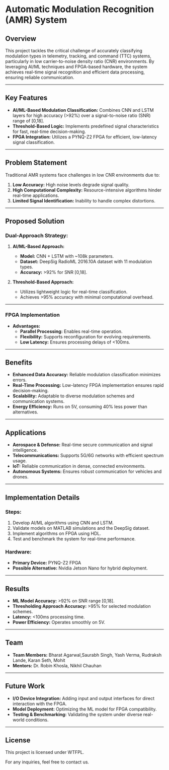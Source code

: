 
# Automatic Modulation Recognition (AMR) System

## Overview
This project tackles the critical challenge of accurately classifying modulation types in telemetry, tracking, and command (TTC) systems, particularly in low carrier-to-noise density ratio (CNR) environments. By leveraging AI/ML techniques and FPGA-based hardware, the system achieves real-time signal recognition and efficient data processing, ensuring reliable communication.

---

## Key Features
- **AI/ML-Based Modulation Classification:** Combines CNN and LSTM layers for high accuracy (>92%) over a signal-to-noise ratio (SNR) range of [0,18].
- **Threshold-Based Logic:** Implements predefined signal characteristics for fast, real-time decision-making.
- **FPGA Integration:** Utilizes a PYNQ-Z2 FPGA for efficient, low-latency signal classification.

---

## Problem Statement
Traditional AMR systems face challenges in low CNR environments due to:
1. **Low Accuracy:** High noise levels degrade signal quality.
2. **High Computational Complexity:** Resource-intensive algorithms hinder real-time applications.
3. **Limited Signal Identification:** Inability to handle complex distortions.

---

## Proposed Solution
### Dual-Approach Strategy:
1. **AI/ML-Based Approach:**
   - **Model:** CNN + LSTM with ~108k parameters.
   - **Dataset:** DeepSig RadioML 2016.10A dataset with 11 modulation types.
   - **Accuracy:** >92% for SNR [0,18].

2. **Threshold-Based Approach:**
   - Utilizes lightweight logic for real-time classification.
   - Achieves >95% accuracy with minimal computational overhead.

---

### FPGA Implementation
- **Advantages:**
  - **Parallel Processing:** Enables real-time operation.
  - **Flexibility:** Supports reconfiguration for evolving requirements.
  - **Low Latency:** Ensures processing delays of <100ms.

---

## Benefits
- **Enhanced Data Accuracy:** Reliable modulation classification minimizes errors.
- **Real-Time Processing:** Low-latency FPGA implementation ensures rapid decision-making.
- **Scalability:** Adaptable to diverse modulation schemes and communication systems.
- **Energy Efficiency:** Runs on 5V, consuming 40% less power than alternatives.

---

## Applications
- **Aerospace & Defense:** Real-time secure communication and signal intelligence.
- **Telecommunications:** Supports 5G/6G networks with efficient spectrum usage.
- **IoT:** Reliable communication in dense, connected environments.
- **Autonomous Systems:** Ensures robust communication for vehicles and drones.

---

## Implementation Details
### Steps:
1. Develop AI/ML algorithms using CNN and LSTM.
2. Validate models on MATLAB simulations and the DeepSig dataset.
3. Implement algorithms on FPGA using HDL.
4. Test and benchmark the system for real-time performance.

### Hardware:
- **Primary Device:** PYNQ-Z2 FPGA
- **Possible Alternative:** Nvidia Jetson Nano for hybrid deployment.

---

## Results
- **ML Model Accuracy:** >92% on SNR range [0,18].
- **Thresholding Approach Accuracy:** >95% for selected modulation schemes.
- **Latency:** <100ms processing time.
- **Power Efficiency:** Operates smoothly on 5V.

---

## Team
- **Team Members:** Bharat Agarwal,Saurabh Singh, Yash Verma, Rudraksh Lande, Karan Seth, Mohit  
- **Mentors:** Dr. Robin Khosla, Nikhil Chauhan  

---

## Future Work
- **I/O Device Integration:** Adding input and output interfaces for direct interaction with the FPGA.
- **Model Deployment:** Optimizing the ML model for FPGA compatibility.
- **Testing & Benchmarking:** Validating the system under diverse real-world conditions.

---

## License
This project is licensed under WTFPL.

For any inquiries, feel free to contact us.
